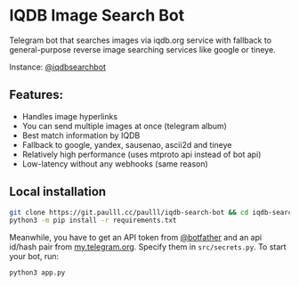 # IQDB Image Search Bot

Telegram bot that searches images via iqdb.org service with fallback
to general-purpose reverse image searching services like google or tineye.

Instance: [@iqdbsearchbot](tg://resolve?domain=iqdbsearchbot)

## Features:

* Handles image hyperlinks
* You can send multiple images at once (telegram album)
* Best match information by IQDB
* Fallback to google, yandex, sausenao, ascii2d and tineye
* Relatively high performance (uses mtproto api instead of bot api)
* Low-latency without any webhooks (same reason)

## Local installation

```bash
git clone https://git.paulll.cc/paulll/iqdb-search-bot && cd iqdb-search-bot
python3 -m pip install -r requirements.txt
```

Meanwhile, you have to get an API token from [@botfather](tg://resolve?domain=botfather) and an api id/hash pair from [my.telegram.org](https://my.telegram.org).
Specify them in `src/secrets.py`. To start your bot, run:

```bash
python3 app.py
```
